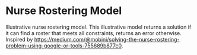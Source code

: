 # Nurse Rostering Model

Illustrative nurse rostering model. This illustrative model returns a solution if it can find a roster that meets all constraints, returns an error otherwise. Inspired by https://medium.com/@mobini/solving-the-nurse-rostering-problem-using-google-or-tools-755689b877c0. 